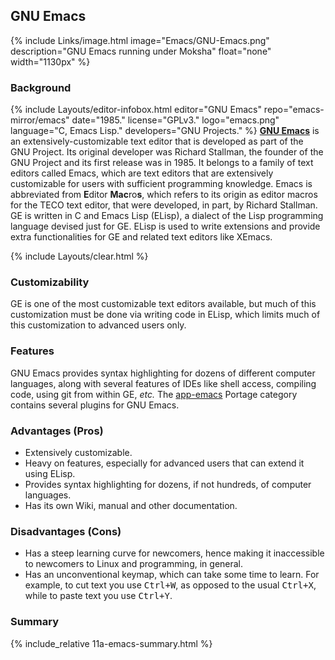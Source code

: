 ## GNU Emacs
{% include Links/image.html image="Emacs/GNU-Emacs.png" description="GNU Emacs running under Moksha" float="none" width="1130px" %}

### Background
{% include Layouts/editor-infobox.html editor="GNU Emacs" repo="emacs-mirror/emacs" date="1985." license="GPLv3." logo="emacs.png" language="C, Emacs Lisp." developers="GNU Projects." %}
[**GNU Emacs**](https://www.gnu.org/software/emacs) is an extensively-customizable text editor that is developed as part of the GNU Project. Its original developer was Richard Stallman, the founder of the GNU Project and its first release was in 1985. It belongs to a family of text editors called Emacs, which are text editors that are extensively customizable for users with sufficient programming knowledge. Emacs is abbreviated from <b>E</b>ditor <b>Mac</b>ro<b>s</b>, which refers to its origin as editor macros for the TECO text editor, that were developed, in part, by Richard Stallman. GE is written in C and Emacs Lisp (ELisp), a dialect of the Lisp programming language devised just for GE. ELisp is used to write extensions and provide extra functionalities for GE and related text editors like XEmacs.

{% include Layouts/clear.html %}<br/>
### Customizability
GE is one of the most customizable text editors available, but much of this customization must be done via writing code in ELisp, which limits much of this customization to advanced users only.

### Features
GNU Emacs provides syntax highlighting for dozens of different computer languages, along with several features of IDEs like shell access, compiling code, using git from within GE, *etc.* The [app-emacs](http://gpo.zugaina.org/app-emacs/) Portage category contains several plugins for GNU Emacs.

### Advantages (Pros)
* Extensively customizable.
* Heavy on features, especially for advanced users that can extend it using ELisp.
* Provides syntax highlighting for dozens, if not hundreds, of computer languages.
* Has its own Wiki, manual and other documentation.

### Disadvantages (Cons)
* Has a steep learning curve for newcomers, hence making it inaccessible to newcomers to Linux and programming, in general.
* Has an unconventional keymap, which can take some time to learn. For example, to cut text you use <kbd>Ctrl+W</kbd>, as opposed to the usual <kbd>Ctrl+X</kbd>, while to paste text you use <kbd>Ctrl+Y</kbd>.

### Summary
{% include_relative 11a-emacs-summary.html %}
